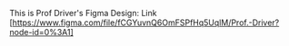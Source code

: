 This is Prof Driver's Figma Design: Link [https://www.figma.com/file/fCGYuvnQ6OmFSPfHq5UqlM/Prof.-Driver?node-id=0%3A1]
